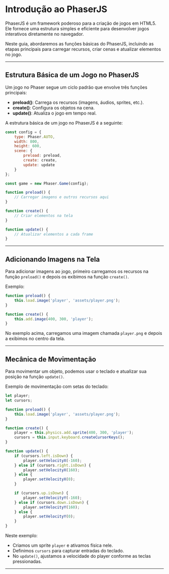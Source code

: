 # Introdução ao PhaserJS

PhaserJS é um framework poderoso para a criação de jogos em HTML5. Ele fornece uma estrutura simples e eficiente para desenvolver jogos interativos diretamente no navegador.

Neste guia, abordaremos as funções básicas do PhaserJS, incluindo as etapas principais para carregar recursos, criar cenas e atualizar elementos no jogo.

---

## Estrutura Básica de um Jogo no PhaserJS

Um jogo no Phaser segue um ciclo padrão que envolve três funções principais:

- **preload()**: Carrega os recursos (imagens, áudios, sprites, etc.).
- **create()**: Configura os objetos na cena.
- **update()**: Atualiza o jogo em tempo real.

A estrutura básica de um jogo no PhaserJS é a seguinte:

```javascript
const config = {
    type: Phaser.AUTO,
    width: 800,
    height: 600,
    scene: {
        preload: preload,
        create: create,
        update: update
    }
};

const game = new Phaser.Game(config);

function preload() {
    // Carregar imagens e outros recursos aqui
}

function create() {
    // Criar elementos na tela
}

function update() {
    // Atualizar elementos a cada frame
}
```

---

## Adicionando Imagens na Tela

Para adicionar imagens ao jogo, primeiro carregamos os recursos na função `preload()` e depois os exibimos na função `create()`.

Exemplo:

```javascript
function preload() {
    this.load.image('player', 'assets/player.png');
}

function create() {
    this.add.image(400, 300, 'player');
}
```

No exemplo acima, carregamos uma imagem chamada `player.png` e depois a exibimos no centro da tela.

---

## Mecânica de Movimentação

Para movimentar um objeto, podemos usar o teclado e atualizar sua posição na função `update()`.

Exemplo de movimentação com setas do teclado:

```javascript
let player;
let cursors;

function preload() {
    this.load.image('player', 'assets/player.png');
}

function create() {
    player = this.physics.add.sprite(400, 300, 'player');
    cursors = this.input.keyboard.createCursorKeys();
}

function update() {
    if (cursors.left.isDown) {
        player.setVelocityX(-160);
    } else if (cursors.right.isDown) {
        player.setVelocityX(160);
    } else {
        player.setVelocityX(0);
    }

    if (cursors.up.isDown) {
        player.setVelocityY(-160);
    } else if (cursors.down.isDown) {
        player.setVelocityY(160);
    } else {
        player.setVelocityY(0);
    }
}
```

Neste exemplo:
- Criamos um sprite `player` e ativamos física nele.
- Definimos `cursors` para capturar entradas do teclado.
- No `update()`, ajustamos a velocidade do player conforme as teclas pressionadas.

---